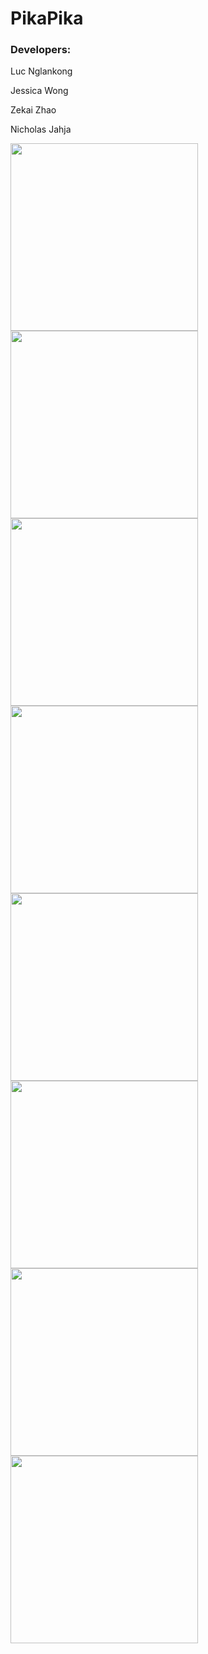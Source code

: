 # PikaPika

### Developers:


Luc Nglankong


Jessica Wong


Zekai Zhao


Nicholas Jahja

<img src = "Screenshots/Login.png" width="300"> <img src = "Screenshots/SignUp.png" width="300"> <img src = "Screenshots/ActivityFeed.png" width="300"> <img src = "Screenshots/AddMedia.png" width="300"> <img src = "Screenshots/EditProfile.png" width="300"> <img src = "Screenshots/Profile.png" width="300"> <img src = "Screenshots/Profile2.png" width="300"> <img src = "Screenshots/Notifications.png" width="300">
